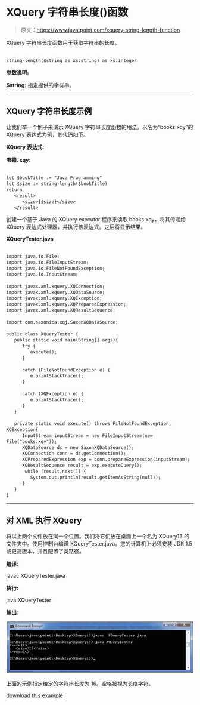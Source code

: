 # XQuery 字符串长度()函数

> 原文：<https://www.javatpoint.com/xquery-string-length-function>

XQuery 字符串长度函数用于获取字符串的长度。

```

string-length($string as xs:string) as xs:integer 

```

**参数说明:**

**$string:** 指定提供的字符串。

* * *

## XQuery 字符串长度示例

让我们举一个例子来演示 XQuery 字符串长度函数的用法。以名为“books.xqy”的 XQuery 表达式为例，其代码如下。

**XQuery 表达式:**

**书籍. xqy:**

```

let $bookTitle := "Java Programming"
let $size := string-length($bookTitle)
return
   <result>   
      <size>{$size}</size>
   </result>

```

创建一个基于 Java 的 XQuery executor 程序来读取 books.xqy，将其传递给 XQuery 表达式处理器，并执行该表达式。之后将显示结果。

**XQueryTester.java**

```

import java.io.File;
import java.io.FileInputStream;
import java.io.FileNotFoundException;
import java.io.InputStream;

import javax.xml.xquery.XQConnection;
import javax.xml.xquery.XQDataSource;
import javax.xml.xquery.XQException;
import javax.xml.xquery.XQPreparedExpression;
import javax.xml.xquery.XQResultSequence;

import com.saxonica.xqj.SaxonXQDataSource;

public class XQueryTester {
   public static void main(String[] args){
      try {
         execute();
      }

      catch (FileNotFoundException e) {
         e.printStackTrace();
      }

      catch (XQException e) {
         e.printStackTrace();
      }
   }

   private static void execute() throws FileNotFoundException, XQException{
      InputStream inputStream = new FileInputStream(new File("books.xqy"));
      XQDataSource ds = new SaxonXQDataSource();
      XQConnection conn = ds.getConnection();
      XQPreparedExpression exp = conn.prepareExpression(inputStream);
      XQResultSequence result = exp.executeQuery();
       while (result.next()) {
         System.out.println(result.getItemAsString(null));
      }
   }	
}

```

* * *

## 对 XML 执行 XQuery

将以上两个文件放在同一个位置。我们将它们放在桌面上一个名为 XQuery13 的文件夹中。使用控制台编译 XQueryTester.java。您的计算机上必须安装 JDK 1.5 或更高版本，并且配置了类路径。

**编译:**

javac XQueryTester.java

**执行:**

java XQueryTester

**输出:**

![XQUERY String length function 1](img/2190aab07aecdbc2b770f716dfac65d4.png)

上面的示例指定给定的字符串长度为 16。空格被视为长度字符。

[download this example](https://static.javatpoint.com/xquery/src/XQuery13.zip)